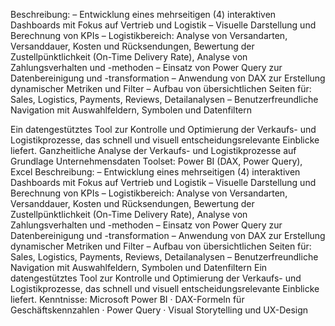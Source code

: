 Beschreibung:
– Entwicklung eines mehrseitigen (4) interaktiven Dashboards mit Fokus auf Vertrieb und Logistik
– Visuelle Darstellung und Berechnung von KPIs
– Logistikbereich: Analyse von Versandarten, Versanddauer, Kosten und Rücksendungen, Bewertung der Zustellpünktlichkeit (On-Time Delivery Rate), Analyse von Zahlungsverhalten und -methoden
– Einsatz von Power Query zur Datenbereinigung und -transformation
– Anwendung von DAX zur Erstellung dynamischer Metriken und Filter
– Aufbau von übersichtlichen Seiten für: Sales, Logistics, Payments, Reviews, Detailanalysen
– Benutzerfreundliche Navigation mit Auswahlfeldern, Symbolen und Datenfiltern

Ein datengestütztes Tool zur Kontrolle und Optimierung der Verkaufs- und Logistikprozesse, das schnell und visuell entscheidungsrelevante Einblicke liefert.
Ganzheitliche Analyse der Verkaufs- und Logistikprozesse auf Grundlage Unternehmensdaten Toolset: Power BI (DAX, Power Query), Excel Beschreibung: – Entwicklung eines mehrseitigen (4) interaktiven Dashboards mit Fokus auf Vertrieb und Logistik – Visuelle Darstellung und Berechnung von KPIs – Logistikbereich: Analyse von Versandarten, Versanddauer, Kosten und Rücksendungen, Bewertung der Zustellpünktlichkeit (On-Time Delivery Rate), Analyse von Zahlungsverhalten und -methoden – Einsatz von Power Query zur Datenbereinigung und -transformation – Anwendung von DAX zur Erstellung dynamischer Metriken und Filter – Aufbau von übersichtlichen Seiten für: Sales, Logistics, Payments, Reviews, Detailanalysen – Benutzerfreundliche Navigation mit Auswahlfeldern, Symbolen und Datenfiltern Ein datengestütztes Tool zur Kontrolle und Optimierung der Verkaufs- und Logistikprozesse, das schnell und visuell entscheidungsrelevante Einblicke liefert.
Kenntnisse: Microsoft Power BI · DAX-Formeln für Geschäftskennzahlen · Power Query · Visual Storytelling und UX-Design
